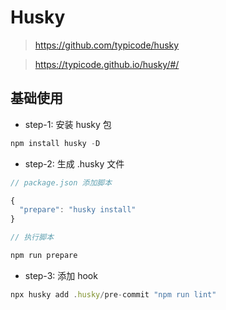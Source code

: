 # Husky

> https://github.com/typicode/husky

> https://typicode.github.io/husky/#/

## 基础使用

- step-1: 安装 husky 包

```js
npm install husky -D
```

- step-2: 生成 .husky 文件

```js
// package.json 添加脚本

{
  "prepare": "husky install"
}

// 执行脚本

npm run prepare
```

- step-3: 添加 hook

```js
npx husky add .husky/pre-commit "npm run lint"
```
